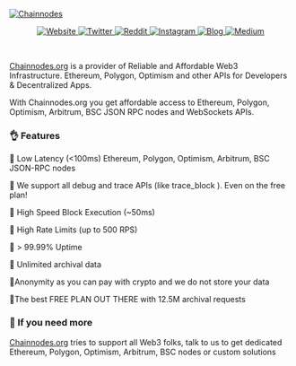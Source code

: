<a href="https://discord.gg/vapor">
	
![Chainnodes](https://crypto-bot-main.fra1.digitaloceanspaces.com/chainnodes/design/chainnodes_banner_light_0.png)
</a>

<p align="center">
    <a href="https://www.chainnodes.org/blog">
        <img src="https://img.shields.io/badge/website-chainnodes-neongreen.svg" alt="Website">
    </a>
    <a href="https://twitter.com/chainnodes">
        <img src="https://img.shields.io/badge/twitter-chainnodes-blue.svg" alt="Twitter">
    </a>
    <a href="https://www.reddit.com/r/chainnodes/">
        <img src="https://img.shields.io/badge/reddit-chainnodes-yellow" alt="Reddit">
    </a>
    <a href="https://www.instagram.com/chainnodes">
        <img src="https://img.shields.io/badge/instagram-chainnodes-pink" alt="Instagram">
    </a>
        <a href="https://www.chainnodes.org/blog">
        <img src="https://img.shields.io/badge/blog-chainnodes-white.svg" alt="Blog">
    </a>
        <a href="https://medium.com/@chainnodes">
        <img src="https://img.shields.io/badge/medium-chainnodes-lightgreen.svg" alt="Medium">
    </a>
</p>

<br>

[Chainnodes.org](https://www.chainnodes.org) is a provider of Reliable and Affordable Web3 Infrastructure. Ethereum, Polygon, Optimism and other APIs for Developers & Decentralized Apps.

With Chainnodes.org you get affordable access to Ethereum, Polygon, Optimism, Arbitrum, BSC JSON RPC nodes and WebSockets APIs.

### 👌 Features

🔵 Low Latency (<100ms) Ethereum, Polygon, Optimism, Arbitrum, BSC JSON-RPC nodes

🔵 We support all debug and trace APIs (like  trace_block ). Even on the free plan!

🔵 High Speed Block Execution (~50ms)

🔵 High Rate Limits (up to 500 RPS)

🔵 >  99.99% Uptime

🔵 Unlimited archival data

🔵Anonymity as you can pay with crypto and we do not store your data
 
🔵The best FREE PLAN OUT THERE with 12.5M archival requests

### 🚀 If you need more

[Chainnodes.org](https://www.chainnodes.org) tries to support all Web3 folks, talk to us to get dedicated Ethereum, Polygon, Optimism, Arbitrum, BSC nodes or custom solutions

